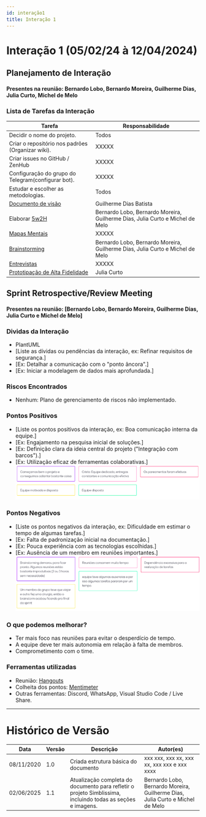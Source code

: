 ```yaml
---
id: interação1
title: Interação 1
---
```


# Interação 1 (05/02/24 à 12/04/2024)


## Planejamento de Interação
#### Presentes na reunião: Bernardo Lobo, Bernardo Moreira, Guilherme Dias, Julia Curto, Michel de Melo

###  Lista de Tarefas da Interação

|Tarefa|Responsabilidade|
|---|----|
| Decidir o nome do projeto.|Todos|
| Criar o repositório nos padrões (Organizar wiki).| XXXXX|
| Criar issues no GitHub / ZenHub| XXXXX|
| Configuração do grupo do Telegram(configurar bot).|XXXXX|
| Estudar e escolher as metodologias.| Todos|
| [Documento de visão](docs/iniciacao/documento_de_visao.md) |Guilherme Dias Batista|
| Elaborar [5w2H](docs/iniciacao/5w2h.md) |Bernardo Lobo, Bernardo Moreira, Guilherme Dias, Julia Curto e Michel de Melo|
| [Mapas Mentais](docs/iniciacao/mapa_mental.md) |XXXXX|
| [Brainstorming](docs/iniciacao/Brainstorm.md) |Bernardo Lobo, Bernardo Moreira, Guilherme Dias, Julia Curto e Michel de Melo|
| [Entrevistas](docs/iniciacao/entrevista.md) |XXXXX|
| [Prototipação de Alta Fidelidade](docs/iniciacao/prototipo_alta_fidelidade.md) |Julia Curto|

## Sprint Retrospective/Review Meeting

#### Presentes na reunião: [Bernardo Lobo, Bernardo Moreira, Guilherme Dias, Julia Curto e Michel de Melo]

### Dividas da Interação
- PlantUML
- [Liste as dívidas ou pendências da interação, ex: Refinar requisitos de segurança.]
- [Ex: Detalhar a comunicação com o "ponto âncora".]
- [Ex: Iniciar a modelagem de dados mais aprofundada.]

### Riscos Encontrados

- Nenhum: Plano de gerenciamento de riscos não implementado.

### Pontos Positivos

- [Liste os pontos positivos da interação, ex: Boa comunicação interna da equipe.]
- [Ex: Engajamento na pesquisa inicial de soluções.]
- [Ex: Definição clara da ideia central do projeto ("Integração com barcos").]
- [Ex: Utilização eficaz de ferramentas colaborativas.]
![pontos positivos](../assets/Sprints/S1-positivos.png)

### Pontos Negativos

- [Liste os pontos negativos da interação, ex: Dificuldade em estimar o tempo de algumas tarefas.]
- [Ex: Falta de padronização inicial na documentação.]
- [Ex: Pouca experiência com as tecnologias escolhidas.]
- [Ex: Ausência de um membro em reuniões importantes.]
![pontos negativos](../assets/Sprints/S1-negativos.png)

### O que podemos melhorar?
- Ter mais foco nas reuniões para evitar o desperdício de tempo.
- A equipe deve ter mais autonomia em relação à falta de membros.
- Comprometimento com o time.


### Ferramentas utilizadas

- Reunião: [Hangouts](https://hangouts.google.com/)
- Colheita dos pontos: [Mentimeter](https://www.mentimeter.com/)
- Outras ferramentas: Discord, WhatsApp, Visual Studio Code / Live Share.

---

# Histórico de Versão
| Data | Versão | Descrição | Autor(es) |
| -- | -- | -- | -- |
| 08/11/2020 | 1.0 | Criada estrutura básica do documento | xxx xxx, xxx xx, xxx xx, xxx xxx e xxx xxxx |
| 02/06/2025 | 1.1 | Atualização completa do documento para refletir o projeto Simblissima, incluindo todas as seções e imagens. | Bernardo Lobo, Bernardo Moreira, Guilherme Dias, Julia Curto e Michel de Melo |